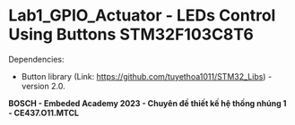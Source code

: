 # Lab1_GPIO_Actuator - LEDs Control Using Buttons STM32F103C8T6

Dependencies:
- Button library (Link: https://github.com/tuyethoa1011/STM32_Libs) - version 2.0.


<b>BOSCH - Embeded Academy 2023 - Chuyên đề thiết kế hệ thống nhúng 1 - CE437.O11.MTCL</b>
